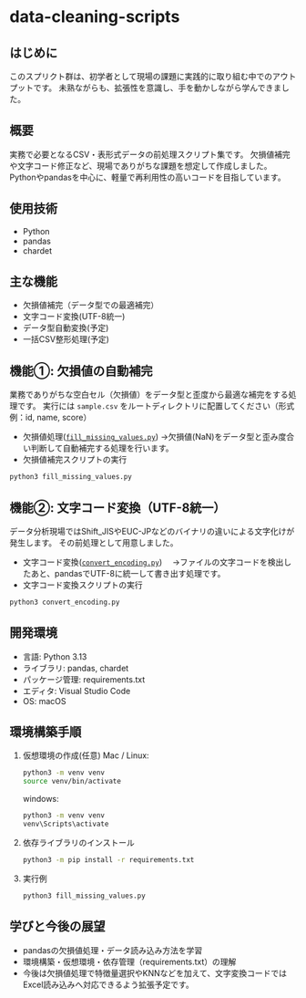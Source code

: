 # data-cleaning-scripts

## はじめに
このスプリクト群は、初学者として現場の課題に実践的に取り組む中でのアウトプットです。
未熟ながらも、拡張性を意識し、手を動かしながら学んできました。

## 概要
実務で必要となるCSV・表形式データの前処理スクリプト集です。
欠損値補完や文字コード修正など、現場でありがちな課題を想定して作成しました。
Pythonやpandasを中心に、軽量で再利用性の高いコードを目指しています。

## 使用技術
- Python
- pandas
- chardet

## 主な機能
- 欠損値補完（データ型での最適補完）
- 文字コード変換(UTF-8統一)
- データ型自動変換(予定)
- 一括CSV整形処理(予定)

## 機能①: 欠損値の自動補完
業務でありがちな空白セル（欠損値）をデータ型と歪度から最適な補完をする処理です。
実行には `sample.csv` をルートディレクトリに配置してください（形式例：id, name, score）
- 欠損値処理([`fill_missing_values.py`](./fill_missing_values.py))
 →欠損値(NaN)をデータ型と歪み度合い判断して自動補完する処理を行います。
- 欠損値補完スクリプトの実行
```bash
python3 fill_missing_values.py 
```

## 機能②: 文字コード変換（UTF-8統一）
データ分析現場ではShift_JISやEUC-JPなどのバイナリの違いによる文字化けが発生します。
その前処理として用意しました。
- 文字コード変換([`convert_encoding.py`](./convert_encoding.py))
　→ファイルの文字コードを検出したあと、pandasでUTF-8に統一して書き出す処理です。
- 文字コード変換スクリプトの実行
```bash
python3 convert_encoding.py
```


## 開発環境
- 言語: Python 3.13
- ライブラリ: pandas, chardet
- パッケージ管理: requirements.txt
- エディタ: Visual Studio Code
- OS: macOS


## 環境構築手順

1. 仮想環境の作成(任意)
   Mac / Linux:
   ```bash
   python3 -m venv venv
   source venv/bin/activate
   ```

   windows:
   ```bash
   python3 -m venv venv
   venv\Scripts\activate
   ```

2. 依存ライブラリのインストール
   ```bash
   python3 -m pip install -r requirements.txt
   ```

3. 実行例
   ```bash
   python3 fill_missing_values.py
   ```


## 学びと今後の展望
- pandasの欠損値処理・データ読み込み方法を学習
- 環境構築・仮想環境・依存管理（requirements.txt）の理解
- 今後は欠損値処理で特徴量選択やKNNなどを加えて、文字変換コードではExcel読み込みへ対応できるよう拡張予定です。